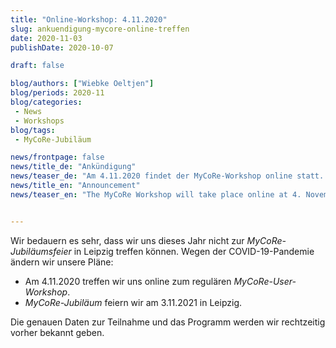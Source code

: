 ```yaml
---
title: "Online-Workshop: 4.11.2020"
slug: ankuendigung-mycore-online-treffen
date: 2020-11-03
publishDate: 2020-10-07

draft: false

blog/authors: ["Wiebke Oeltjen"]
blog/periods: 2020-11
blog/categories:
 - News
 - Workshops
blog/tags:
 - MyCoRe-Jubiläum

news/frontpage: false
news/title_de: "Ankündigung"
news/teaser_de: "Am 4.11.2020 findet der MyCoRe-Workshop online statt. Die MyCoRe-Jubiläumsfeier wird auf den 3.11.2021 verschoben."
news/title_en: "Announcement"
news/teaser_en: "The MyCoRe Workshop will take place online at 4. November 2020."


---
```


Wir bedauern es sehr, dass wir uns dieses Jahr nicht zur *MyCoRe-Jubiläumsfeier* in Leipzig treffen können. Wegen der COVID-19-Pandemie ändern wir unsere Pläne:
 - Am 4.11.2020 treffen wir uns online zum regulären *MyCoRe-User-Workshop*.
 - *MyCoRe-Jubiläum* feiern wir am 3.11.2021 in Leipzig.

 <!--more--> 
Die genauen Daten zur Teilnahme und das Programm werden wir rechtzeitig vorher bekannt geben. 
